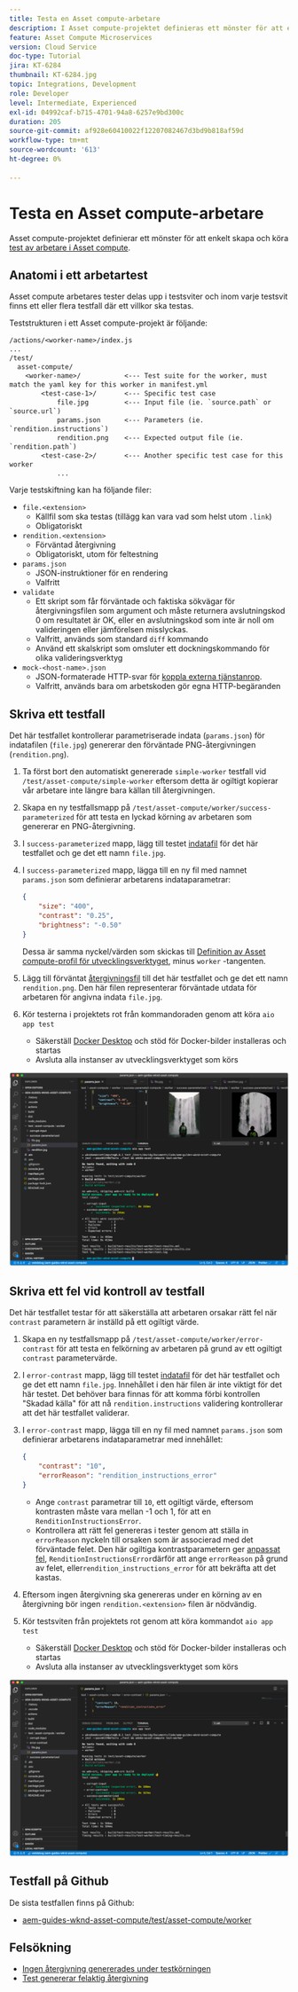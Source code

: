 ```yaml
---
title: Testa en Asset compute-arbetare
description: I Asset compute-projektet definieras ett mönster för att enkelt skapa och köra tester av Asset compute.
feature: Asset Compute Microservices
version: Cloud Service
doc-type: Tutorial
jira: KT-6284
thumbnail: KT-6284.jpg
topic: Integrations, Development
role: Developer
level: Intermediate, Experienced
exl-id: 04992caf-b715-4701-94a8-6257e9bd300c
duration: 205
source-git-commit: af928e60410022f12207082467d3bd9b818af59d
workflow-type: tm+mt
source-wordcount: '613'
ht-degree: 0%

---
```


# Testa en Asset compute-arbetare

Asset compute-projektet definierar ett mönster för att enkelt skapa och köra [test av arbetare i Asset compute](https://experienceleague.adobe.com/docs/asset-compute/using/extend/test-custom-application.html).

## Anatomi i ett arbetartest

Asset compute arbetares tester delas upp i testsviter och inom varje testsvit finns ett eller flera testfall där ett villkor ska testas.

Teststrukturen i ett Asset compute-projekt är följande:

```
/actions/<worker-name>/index.js
...
/test/
  asset-compute/
    <worker-name>/           <--- Test suite for the worker, must match the yaml key for this worker in manifest.yml
        <test-case-1>/       <--- Specific test case 
            file.jpg         <--- Input file (ie. `source.path` or `source.url`)
            params.json      <--- Parameters (ie. `rendition.instructions`)
            rendition.png    <--- Expected output file (ie. `rendition.path`)
        <test-case-2>/       <--- Another specific test case for this worker
            ...
```

Varje testskiftning kan ha följande filer:

+ `file.<extension>`
   + Källfil som ska testas (tillägg kan vara vad som helst utom `.link`)
   + Obligatoriskt
+ `rendition.<extension>`
   + Förväntad återgivning
   + Obligatoriskt, utom för feltestning
+ `params.json`
   + JSON-instruktioner för en rendering
   + Valfritt
+ `validate`
   + Ett skript som får förväntade och faktiska sökvägar för återgivningsfilen som argument och måste returnera avslutningskod 0 om resultatet är OK, eller en avslutningskod som inte är noll om valideringen eller jämförelsen misslyckas.
   + Valfritt, används som standard `diff` kommando
   + Använd ett skalskript som omsluter ett dockningskommando för olika valideringsverktyg
+ `mock-<host-name>.json`
   + JSON-formaterade HTTP-svar för [koppla externa tjänstanrop](https://www.mock-server.com/mock_server/creating_expectations.html).
   + Valfritt, används bara om arbetskoden gör egna HTTP-begäranden

## Skriva ett testfall

Det här testfallet kontrollerar parametriserade indata (`params.json`) för indatafilen (`file.jpg`) genererar den förväntade PNG-återgivningen (`rendition.png`).

1. Ta först bort den automatiskt genererade `simple-worker` testfall vid `/test/asset-compute/simple-worker` eftersom detta är ogiltigt kopierar vår arbetare inte längre bara källan till återgivningen.
1. Skapa en ny testfallsmapp på `/test/asset-compute/worker/success-parameterized` för att testa en lyckad körning av arbetaren som genererar en PNG-återgivning.
1. I `success-parameterized` mapp, lägg till testet [indatafil](./assets/test/success-parameterized/file.jpg) för det här testfallet och ge det ett namn `file.jpg`.
1. I `success-parameterized` mapp, lägga till en ny fil med namnet `params.json` som definierar arbetarens indataparametrar:

   ```json
   { 
       "size": "400",
       "contrast": "0.25",
       "brightness": "-0.50"
   }
   ```

   Dessa är samma nyckel/värden som skickas till [Definition av Asset compute-profil för utvecklingsverktyget](../develop/development-tool.md), minus `worker` -tangenten.

1. Lägg till förväntat [återgivningsfil](./assets/test/success-parameterized/rendition.png) till det här testfallet och ge det ett namn `rendition.png`. Den här filen representerar förväntade utdata för arbetaren för angivna indata `file.jpg`.
1. Kör testerna i projektets rot från kommandoraden genom att köra `aio app test`
   + Säkerställ [Docker Desktop](../set-up/development-environment.md#docker) och stöd för Docker-bilder installeras och startas
   + Avsluta alla instanser av utvecklingsverktyget som körs

![Test - lyckades ](./assets/test/success-parameterized/result.png)

## Skriva ett fel vid kontroll av testfall

Det här testfallet testar för att säkerställa att arbetaren orsakar rätt fel när `contrast` parametern är inställd på ett ogiltigt värde.

1. Skapa en ny testfallsmapp på `/test/asset-compute/worker/error-contrast` för att testa en felkörning av arbetaren på grund av ett ogiltigt `contrast` parametervärde.
1. I `error-contrast` mapp, lägg till testet [indatafil](./assets/test/error-contrast/file.jpg) för det här testfallet och ge det ett namn `file.jpg`. Innehållet i den här filen är inte viktigt för det här testet. Det behöver bara finnas för att komma förbi kontrollen &quot;Skadad källa&quot; för att nå `rendition.instructions` validering kontrollerar att det här testfallet validerar.
1. I `error-contrast` mapp, lägga till en ny fil med namnet `params.json` som definierar arbetarens indataparametrar med innehållet:

   ```json
   {
       "contrast": "10",
       "errorReason": "rendition_instructions_error"
   }
   ```

   + Ange `contrast` parametrar till `10`, ett ogiltigt värde, eftersom kontrasten måste vara mellan -1 och 1, för att en `RenditionInstructionsError`.
   + Kontrollera att rätt fel genereras i tester genom att ställa in `errorReason` nyckeln till orsaken som är associerad med det förväntade felet. Den här ogiltiga kontrastparametern ger [anpassat fel](../develop/worker.md#errors), `RenditionInstructionsError`därför att ange `errorReason` på grund av felet, eller`rendition_instructions_error` för att bekräfta att det kastas.

1. Eftersom ingen återgivning ska genereras under en körning av en återgivning bör ingen `rendition.<extension>` filen är nödvändig.
1. Kör testsviten från projektets rot genom att köra kommandot `aio app test`
   + Säkerställ [Docker Desktop](../set-up/development-environment.md#docker) och stöd för Docker-bilder installeras och startas
   + Avsluta alla instanser av utvecklingsverktyget som körs

![Test - felkontrast](./assets/test/error-contrast/result.png)

## Testfall på Github

De sista testfallen finns på Github:

+ [aem-guides-wknd-asset-compute/test/asset-compute/worker](https://github.com/adobe/aem-guides-wknd-asset-compute/tree/master/test/asset-compute/worker)

## Felsökning

+ [Ingen återgivning genererades under testkörningen](../troubleshooting.md#test-no-rendition-generated)
+ [Test genererar felaktig återgivning](../troubleshooting.md#tests-generates-incorrect-rendition)
